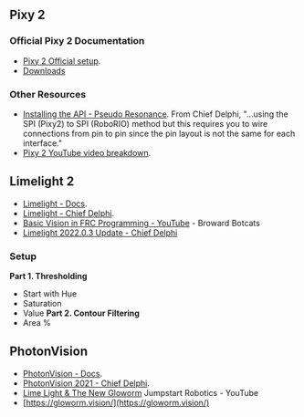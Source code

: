 ## Pixy 2
### Official Pixy 2 Documentation
* [Pixy 2 Official setup](https://docs.pixycam.com/wiki/doku.php?id=wiki:v2:porting_guide).
* [Downloads](https://pixycam.com/downloads-pixy2/)

### Other Resources
* [Installing the API - Pseudo Resonance](https://github.com/PseudoResonance/Pixy2JavaAPI). From Chief Delphi, "...using the SPI (Pixy2) to SPI (RoboRIO) method but this requires you to wire connections from pin to pin since the pin layout is not the same for each interface." 
* [Pixy 2 YouTube video breakdown](https://www.youtube.com/watch?v=391dXDjqzXA).

## Limelight 2
* [Limelight - Docs](https://docs.limelightvision.io/en/latest/).
* [Limelight - Chief Delphi](https://www.chiefdelphi.com/t/limelight-2022-0-3-update/400306).
* [Basic Vision in FRC Programming - YouTube](https://youtu.be/hk8yAgDogPE) - Broward Botcats
* [Limelight 2022.0.3 Update - Chief Delphi](https://www.chiefdelphi.com/t/limelight-2022-0-3-update/400306)


### Setup
**Part 1. Thresholding**
* Start with Hue
* Saturation
* Value
**Part 2. Contour Filtering**
* Area %


## PhotonVision
* [PhotonVision - Docs](https://docs.photonvision.org/en/latest/docs/getting-started/index.html).
* [PhotonVision 2021 - Chief Delphi](https://www.chiefdelphi.com/t/photonvision-2021-official-release/390168).
* [Lime Light & The New Gloworm](https://youtu.be/P0SwBrbCVwU) Jumpstart Robotics - YouTube
* [https://gloworm.vision/](https://gloworm.vision/)